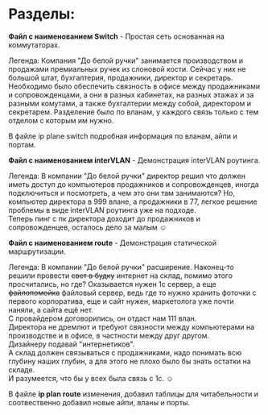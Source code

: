 # Разделы:  
**Файл с наименованием Switch** - Простая сеть основанная на коммутаторах.  
  
Легенда:
Компания "До белой ручки" занимается производством и продажами премиальных ручек из слоновой кости. Сейчас у них не большой штат, бухгалтерия, продажники, директор и секретарь. Необходимо было обеспечить связность в офисе между продажниками и cопровожденцами, а они в разных кабинетах, на разных этажах и за разными комутами, а также бухгалтерии между собой, директором и секретарем. Разделение было по вланам, у каждого связь только с тем отделом с которым им нужно.  
  
В файле ip plane switch подробная информация по вланам, айпи и портам.  
  
**Файл с наименованием interVLAN** - Демонcтрация interVLAN роутинга.  

Легенда: В компании "До белой ручки" директор решил что должен иметь доступ до компьютеров продажников и сопровожденцев, иногда подключиться и посмотреть, а чем это они там занимаются?   Но, компьютер директора в 999 влане, а продажники в 77, легкое решение проблемы в виде interVLAN роутинга уже на подходе.  
Теперь пинг с пк директора доходит до продажников и сопровожденцев, осталось дело за малым ☺

**Файл с наименованием route** - Демонстрация статической маршрутизации.  

Легенда: В компании "До белой ручки" расширение. Наконец-то решили провести ~~свет в будку~~ интернет на склад, помимо этого просчитались, но где? Оказывается нужен 1с сервер, а еще ~~файлопомойка~~ файловый сервер, ведь где то нужно хранить фоточки с первого корпоратива, еще и сайт нужен, маркетолога уже почти наняли, а сайта ещё нет.  
С провайдером договорились, он отдаст нам 111 влан.  
Директора не дремлют и требуют связности между компьютерами на производстве и в офисе, в частности между друг другом.  
Дизайнеру подавай "интернетиков".   
А склад должен связываться с продажниками, надо понимать всю глубину наших глубин, а для этого не плохо было бы знать остатки на складе.  
И разумеется, что бы у всех была связь с 1с. ☺

В файле **ip plan route** изменения, добавил таблицы для читабельности и соотвественно добавил новые айпи, вланы и порты.
